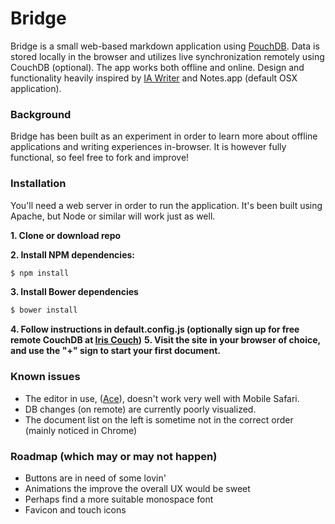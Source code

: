 Bridge
======

Bridge is a small web-based markdown application using [PouchDB](http://pouchdb.com/). Data is stored locally in the browser and utilizes live synchronization remotely using CouchDB (optional). The app works both offline and online. Design and functionality heavily inspired by [IA Writer](http://www.iawriter.com/) and Notes.app (default OSX application).

### Background

Bridge has been built as an experiment in order to learn more about offline applications and writing experiences in-browser. It is however fully functional, so feel free to fork and improve!

### Installation

You'll need a web server in order to run the application. It's been built using Apache, but Node or similar will work just as well.

**1. Clone or download repo**

**2. Install NPM dependencies:**
```bash
$ npm install
```
**3. Install Bower dependencies**
```bash
$ bower install
```
**4. Follow instructions in default.config.js (optionally sign up for free remote CouchDB at [Iris Couch](http://www.iriscouch.com/))**
**5. Visit the site in your browser of choice, and use the "+" sign to start your first document.**

### Known issues

- The editor in use, ([Ace](http://ace.c9.io/)), doesn't work very well with Mobile Safari.
- DB changes (on remote) are currently poorly visualized.
- The document list on the left is sometime not in the correct order (mainly noticed in Chrome)

### Roadmap (which may or may not happen)

- Buttons are in need of some lovin'
- Animations the improve the overall UX would be sweet
- Perhaps find a more suitable monospace font
- Favicon and touch icons
